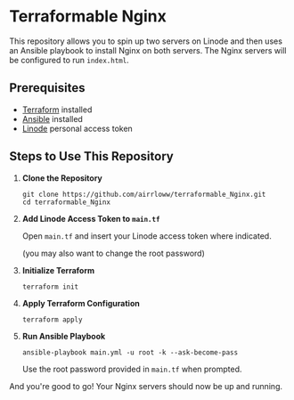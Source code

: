 # Terraformable Nginx

This repository allows you to spin up two servers on Linode and then uses an Ansible playbook to install Nginx on both servers. The Nginx servers will be configured to run `index.html`.

## Prerequisites

- [Terraform](https://www.terraform.io/downloads.html) installed
- [Ansible](https://docs.ansible.com/ansible/latest/installation_guide/intro_installation.html) installed
- [Linode](https://www.linode.com/) personal access token

## Steps to Use This Repository

1. **Clone the Repository**

    ```
    git clone https://github.com/airrloww/terraformable_Nginx.git
    cd terraformable_Nginx
    ```

2. **Add Linode Access Token to `main.tf`**

    Open `main.tf` and insert your Linode access token where indicated.

    (you may also want to change the root password)

3. **Initialize Terraform**

    ```
    terraform init
    ```

4. **Apply Terraform Configuration**

    ```
    terraform apply
    ```

5. **Run Ansible Playbook**

    ```
    ansible-playbook main.yml -u root -k --ask-become-pass
    ```

    Use the root password provided in `main.tf` when prompted.

And you're good to go! Your Nginx servers should now be up and running.


